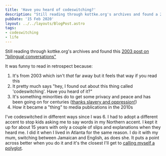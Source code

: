 ```yaml
---
title: 'Have you heard of codeswitching?'
description: "Still reading through kottke.org's archives and found a 2003 post on 'bilingual conversations'"
pubDate: '15 Feb 2020'
layout: ../../layouts/BlogPost.astro
tags:
- codeswitching
- life
---
```


Still reading through kottke.org's archives and found this [2003 post on "bilingual conversations"](https://kottke.org/03/09/bilingual-conversations)

It was funny to read in retrospect because:

1. It's from 2003 which isn't _that_ far away but it feels that way if you read this
2. It pretty much says "hey, I found out about this thing called 'codeswitching'. Have you heard of it?"
3. It's something minorities do to get some privacy and peace and has been going on for centuries ([thanks slavery and oppression!](https://wamu.org/story/18/09/12/ready-for-a-linguistic-controversy-say-mhmm/))
4. How it became a "thing" to media publications in the 2010s

I've codeswitched in different ways since I was 6. I had to adopt a different accent to stop kids asking me to say words in my Northern accent. I kept it up for about 15 years with only a couple of slips and explanations when they heard me. I did it when I lived in Atlanta for the same reason. I do it with my mum, switching between Jamaican and English, as does she. It puts a point across better when you do it and it's the closest I'll get to [calling myself a polyglot](https://cultrface.co.uk/2-polyglots-have-an-awesome-chat-in-21-languages/).